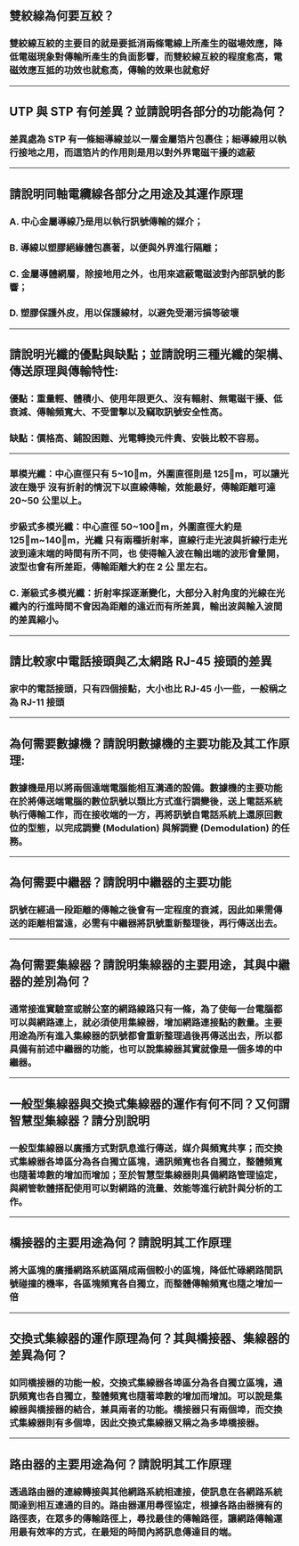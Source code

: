 ## 雙絞線為何要互絞？
### 雙絞線互絞的主要目的就是要抵消兩條電線上所產生的磁場效應，降低電磁現象對傳輸所產生的負面影響，而雙絞線互絞的程度愈高，電磁效應互抵的功效也就愈高，傳輸的效果也就愈好
---
## UTP 與 STP 有何差異？並請說明各部分的功能為何？
### 差異處為 STP 有一條細導線並以一層金屬箔片包裹住；細導線用以執行接地之用，而這箔片的作用則是用以對外界電磁干擾的遮蔽

---
## 請說明同軸電纜線各部分之用途及其運作原理
### A. 中心金屬導線乃是用以執行訊號傳輸的媒介；
### B. 導線以塑膠絕緣體包裹著，以便與外界進行隔離；
### C. 金屬導體網層，除接地用之外，也用來遮蔽電磁波對內部訊號的影響；
### D. 塑膠保護外皮，用以保護線材，以避免受潮污損等破壞

---

## 請說明光纖的優點與缺點；並請說明三種光纖的架構、傳送原理與傳輸特性:

### 優點：重量輕、體積小、使用年限更久、沒有輻射、無電磁干擾、低衰減、傳輸頻寬大、不受雷擊以及竊取訊號安全性高。
### 缺點：價格高、鋪設困難、光電轉換元件貴、安裝比較不容易。
---
### 單模光纖：中心直徑只有 5~10m，外圍直徑則是 125m，可以讓光波在幾乎	沒有折射的情況下以直線傳輸，效能最好，傳輸距離可達 20~50 公里以上。
### 步級式多模光纖：中心直徑 50~100m，外圍直徑大約是 125m~140m，光纖	只有兩種折射率，直線行走光波與折線行走光波到達末端的時間有所不同，也	使得輸入波在輸出端的波形會暈開，波型也會有所差距，傳輸距離大約在 2 公	里左右。
### C. 漸級式多模光纖：折射率採逐漸變化，大部分入射角度的光線在光纖內的行進時間不會因為距離的遠近而有所差異，輸出波與輸入波間的差異縮小。
---

## 請比較家中電話接頭與乙太網路 RJ-45 接頭的差異
### 家中的電話接頭，只有四個接點，大小也比 RJ-45 小一些，一般稱之為 RJ-11 接頭

---
## 為何需要數據機？請說明數據機的主要功能及其工作原理:

### 數據機是用以將兩個遠端電腦能相互溝通的設備。數據機的主要功能在於將傳送端電腦的數位訊號以類比方式進行調變後，送上電話系統執行傳輸工作，而在接收端的一方，再將訊號自電話系統上還原回數位的型態，以完成調變 (Modulation) 與解調變 (Demodulation) 的任務。

---
## 為何需要中繼器？請說明中繼器的主要功能
### 訊號在經過一段距離的傳輸之後會有一定程度的衰減，因此如果需傳送的距離相當遠，必需有中繼器將訊號重新整理後，再行傳送出去。

---
## 為何需要集線器？請說明集線器的主要用途，其與中繼器的差別為何？
### 通常接進實驗室或辦公室的網路線路只有一條，為了使每一台電腦都可以與網路連上，就必須使用集線器，增加網路連接點的數量。主要用途為所有進入集線器的訊號都會重新整理過後再傳送出去，所以都具備有前述中繼器的功能，也可以說集線器其實就像是一個多埠的中繼器。

---
## 一般型集線器與交換式集線器的運作有何不同？又何謂智慧型集線器？請分別說明
### 一般型集線器以廣播方式對訊息進行傳送，媒介與頻寬共享；而交換式集線器各埠區分為各自獨立區塊，通訊頻寬也各自獨立，整體頻寬也隨著埠數的增加而增加；至於智慧型集線器則具備網路管理協定，與網管軟體搭配使用可以對網路的流量、效能等進行統計與分析的工作。

---
## 橋接器的主要用途為何？請說明其工作原理
### 將大區塊的廣播網路系統區隔成兩個較小的區塊，降低忙碌網路間訊號碰撞的機率，各區塊頻寬各自獨立，而整體傳輸頻寬也隨之增加一倍

---
## 交換式集線器的運作原理為何？其與橋接器、集線器的差異為何？
### 如同橋接器的功能一般，交換式集線器各埠區分為各自獨立區塊，通訊頻寬也各自獨立，整體頻寬也隨著埠數的增加而增加。可以說是集線器與橋接器的結合，兼具兩者的功能。橋接器只有兩個埠，而交換式集線器則有多個埠，因此交換式集線器又稱之為多埠橋接器。

---
## 路由器的主要用途為何？請說明其工作原理
### 透過路由器的連線轉接與其他網路系統相連接，使訊息在各網路系統間達到相互連通的目的。路由器運用尋徑協定，根據各路由器擁有的路徑表，在眾多的傳輸路徑上，尋找最佳的傳輸路徑，讓網路傳輸運用最有效率的方式，在最短的時間內將訊息傳達目的端。













